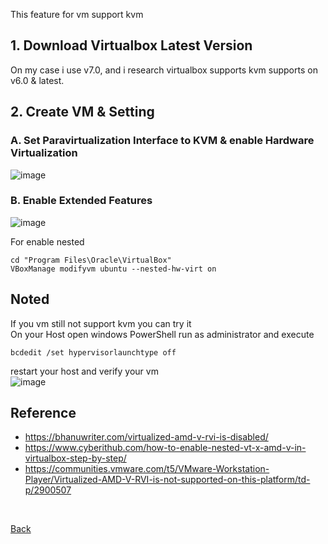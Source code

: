 This feature for vm support kvm

## 1. Download Virtualbox Latest Version
On my case i use v7.0, and i research virtualbox supports kvm supports on v6.0 & latest.

## 2. Create VM & Setting 
### A. Set Paravirtualization Interface to KVM & enable Hardware Virtualization<br>
![image](https://user-images.githubusercontent.com/59303583/218284404-43cb1352-94e5-4228-83ff-a3c0971506bd.png)
<br>


### B. Enable Extended Features<br>
![image](https://user-images.githubusercontent.com/59303583/218284412-95d16108-cf08-4ab7-9cdc-b792c84a412a.png)

For enable nested
```
cd "Program Files\Oracle\VirtualBox"
VBoxManage modifyvm ubuntu --nested-hw-virt on
```

## Noted
If you vm still not support kvm you can try it<br>
On your Host open windows PowerShell run as administrator and execute
```
bcdedit /set hypervisorlaunchtype off
```
restart your host and verify your vm<br>
![image](https://user-images.githubusercontent.com/59303583/218285169-841ec5e4-208d-4605-be29-c539120d0a0f.png)

  
## Reference<br>
- https://bhanuwriter.com/virtualized-amd-v-rvi-is-disabled/
- https://www.cyberithub.com/how-to-enable-nested-vt-x-amd-v-in-virtualbox-step-by-step/
- https://communities.vmware.com/t5/VMware-Workstation-Player/Virtualized-AMD-V-RVI-is-not-supported-on-this-platform/td-p/2900507

<br>


[Back](../)
